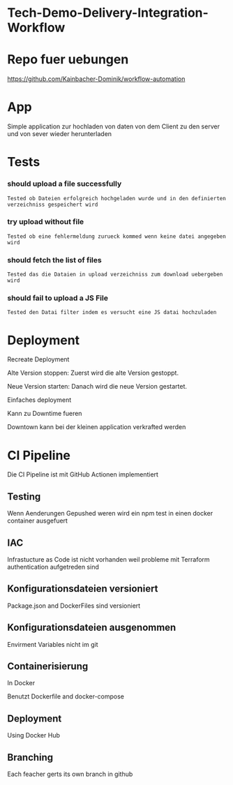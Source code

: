 # Tech-Demo-Delivery-Integration-Workflow

# Repo fuer uebungen
https://github.com/Kainbacher-Dominik/workflow-automation

# App 
Simple application zur hochladen von daten von dem Client zu den server und von sever wieder herunterladen

# Tests
### should upload a file successfully
    Tested ob Dateien erfolgreich hochgeladen wurde und in den definierten verzeichniss gespeichert wird

### try upload without file
    Tested ob eine fehlermeldung zurueck kommed wenn keine datei angegeben wird

### should fetch the list of files
    Tested das die Dataien in upload verzeichniss zum download uebergeben wird

### should fail to upload a JS File
    Tested den Datai filter indem es versucht eine JS datai hochzuladen 

# Deployment
Recreate Deployment

Alte Version stoppen: Zuerst wird die alte Version gestoppt.  

Neue Version starten: Danach wird die neue Version gestartet.  

Einfaches deployment   

Kann zu Downtime fueren   

Downtown kann bei der kleinen application verkrafted werden  

# CI Pipeline 
Die CI Pipeline ist mit GitHub Actionen implementiert  

## Testing 
Wenn Aenderungen Gepushed weren wird ein npm test in einen docker container ausgefuert

## IAC
Infrastucture as Code ist nicht vorhanden weil probleme mit Terraform authentication aufgetreden sind

## Konfigurationsdateien versioniert
Package.json and DockerFiles sind versioniert 

## Konfigurationsdateien ausgenommen
Envirment Variables nicht im git

## Containerisierung
In Docker 

Benutzt Dockerfile and docker-compose

## Deployment 
Using Docker Hub

## Branching
Each feacher gerts its own branch in github